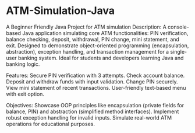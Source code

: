# ATM-Simulation-Java
A Beginner Friendly Java Project for ATM simulation
Description:
A console-based Java application simulating core ATM functionalities: PIN verification, balance checking, deposit, withdrawal, PIN change, mini statement, and exit. Designed to demonstrate object-oriented programming (encapsulation, abstraction), exception handling, and transaction management for a single-user banking system. Ideal for students and developers learning Java and banking logic.

Features:
Secure PIN verification with 3 attempts.
Check account balance.
Deposit and withdraw funds with input validation.
Change PIN securely.
View mini statement of recent transactions.
User-friendly text-based menu with exit option.

Objectives:
Showcase OOP principles like encapsulation (private fields for balance, PIN) and abstraction (simplified method interfaces).
Implement robust exception handling for invalid inputs.
Simulate real-world ATM operations for educational purposes.

